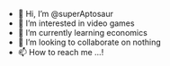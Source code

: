 - 👋 Hi, I’m @superAptosaur
- 👀 I’m interested in video games
- 🌱 I’m currently learning economics
- 💞️ I’m looking to collaborate on nothing
- 📫 How to reach me ...!

<!---
superAptosaur/superAptosaur is a ✨ special ✨ repository because its `README.md` (this file) appears on your GitHub profile.
You can click the Preview link to take a look at your changes.
--->
